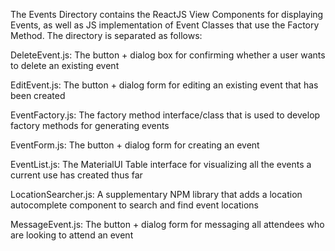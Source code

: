 The Events Directory contains the ReactJS View Components for displaying Events, as well as JS implementation of Event Classes that use the Factory Method. The directory is separated as follows:

DeleteEvent.js: The button + dialog box for confirming whether a user wants to delete an existing event

EditEvent.js: The button + dialog form for editing an existing event that has been created

EventFactory.js: The factory method interface/class that is used to develop factory methods for generating events

EventForm.js: The button + dialog form for creating an event

EventList.js: The MaterialUI Table interface for visualizing all the events a current use has created thus far

LocationSearcher.js: A supplementary NPM library that adds a location autocomplete component to search and find event locations

MessageEvent.js: The button + dialog form for messaging all attendees who are looking to attend an event